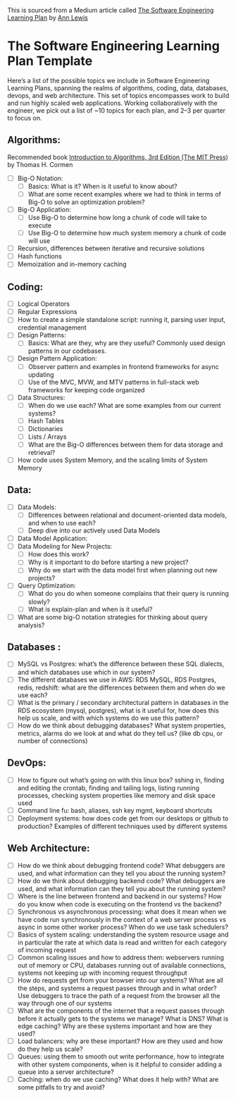 This is sourced from a Medium article called [The Software Engineering Learning Plan](https://ann-lewis.medium.com/the-software-engineering-learning-plan-c4d97aedf913) by [Ann Lewis](https://annlewis.tech/)

# The Software Engineering Learning Plan Template

Here’s a list of the possible topics we include in Software Engineering Learning Plans, spanning the realms of algorithms, coding, data, databases, devops, and web architecture.  This set of topics encompasses work to build and run highly scaled web applications.  Working collaboratively with the engineer, we pick out a list of ~10 topics for each plan, and 2–3 per quarter to focus on.

## Algorithms:
Recommended book [Introduction to Algorithms, 3rd Edition (The MIT Press)](https://www.amazon.com/Introduction-Algorithms-3rd-MIT-Press/dp/0262033844) by Thomas H. Cormen

- [ ] Big-O Notation: 
  - [ ] Basics: What is it? When is it useful to know about? 
  - [ ] What are some recent examples where we had to think in terms of Big-O to solve an optimization problem?
- [ ] Big-O Application: 
  - [ ] Use Big-O to determine how long a chunk of code will take to execute
  - [ ] Use Big-O to determine how much system memory a chunk of code will use
- [ ] Recursion, differences between iterative and recursive solutions
- [ ] Hash functions
- [ ] Memoization and in-memory caching

## Coding:

- [ ] Logical Operators
- [ ] Regular Expressions
- [ ] How to create a simple standalone script: running it, parsing user input, credential management
- [ ] Design Patterns: 
  - [ ] Basics: What are they, why are they useful? Commonly used design patterns in our codebases.
- [ ] Design Pattern Application: 
  - [ ] Observer pattern and examples in frontend frameworks for async updating
  - [ ] Use of the MVC, MVW, and MTV patterns in full-stack web frameworks for keeping code organized
- [ ] Data Structures: 
  - [ ] When do we use each?  What are some examples from our current systems? 
  - [ ] Hash Tables
  - [ ] Dictionaries
  - [ ] Lists / Arrays
  - [ ] What are the Big-O differences between them for data storage and retrieval?
- [ ] How code uses System Memory, and the scaling limits of System Memory

## Data:

- [ ] Data Models:
  - [ ] Differences between relational and document-oriented data models, and when to use each?
  - [ ] Deep dive into our actively used Data Models
- [ ] Data Model Application:
- [ ] Data Modeling for New Projects: 
  - [ ] How does this work?
  - [ ] Why is it important to do before starting a new project?
  - [ ] Why do we start with the data model first when planning out new projects?
- [ ] Query Optimization: 
  - [ ] What do you do when someone complains that their query is running slowly? 
  - [ ] What is explain-plan and when is it useful?
- [ ] What are some big-O notation strategies for thinking about query analysis?

## Databases :

- [ ] MySQL vs Postgres: what’s the difference between these SQL dialects, and which databases use which in our system?
- [ ] The different databases we use in AWS: RDS MySQL, RDS Postgres, redis, redshift: what are the differences between them and when do we use each?
- [ ] What is the primary / secondary architectural pattern in databases in the RDS ecosystem (mysql, postgres), what is it useful for, how does this help us scale, and with which systems do we use this pattern?
- [ ] How do we think about debugging databases? What system properties, metrics, alarms do we look at and what do they tell us? (like db cpu, or number of connections)

## DevOps:

- [ ] How to figure out what’s going on with this linux box? sshing in, finding and editing the crontab, finding and tailing logs, listing running processes, checking system properties like memory and disk space used
- [ ] Command line fu: bash, aliases, ssh key mgmt, keyboard shortcuts
- [ ] Deployment systems: how does code get from our desktops or github to production? Examples of different techniques used by different systems

## Web Architecture:

- [ ] How do we think about debugging frontend code? What debuggers are used, and what information can they tell you about the running system?
- [ ] How do we think about debugging backend code? What debuggers are used, and what information can they tell you about the running system?
- [ ] Where is the line between frontend and backend in our systems? How do you know when code is executing on the frontend vs the backend?
- [ ] Synchronous vs asynchronous processing: what does it mean when we have code run synchronously in the context of a web server process vs async in some other worker process? When do we use task schedulers?
- [ ] Basics of system scaling: understanding the system resource usage and in particular the rate at which data is read and written for each category of incoming request
- [ ] Common scaling issues and how to address them: webservers running out of memory or CPU, databases running out of available connections, systems not keeping up with incoming request throughput
- [ ] How do requests get from your browser into our systems? What are all the steps, and systems a request passes through and in what order? Use debuggers to trace the path of a request from the browser all the way through one of our systems
- [ ] What are the components of the internet that a request passes through before it actually gets to the systems we manage? What is DNS? What is edge caching? Why are these systems important and how are they used?
- [ ] Load balancers: why are these important? How are they used and how do they help us scale?
- [ ] Queues: using them to smooth out write performance, how to integrate with other system components, when is it helpful to consider adding a queue into a server architecture?
- [ ] Caching: when do we use caching? What does it help with? What are some pitfalls to try and avoid?

